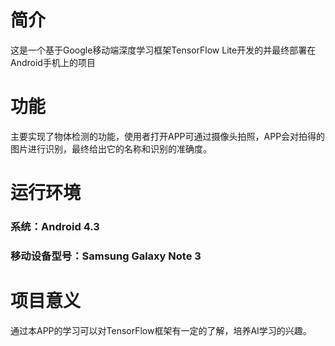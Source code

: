 # 简介
这是一个基于Google移动端深度学习框架TensorFlow Lite开发的并最终部署在Android手机上的项目
# 功能
主要实现了物体检测的功能，使用者打开APP可通过摄像头拍照，APP会对拍得的图片进行识别，最终给出它的名称和识别的准确度。
# 运行环境
### 系统：Android 4.3
###  移动设备型号：Samsung Galaxy Note 3
# 项目意义
通过本APP的学习可以对TensorFlow框架有一定的了解，培养AI学习的兴趣。
